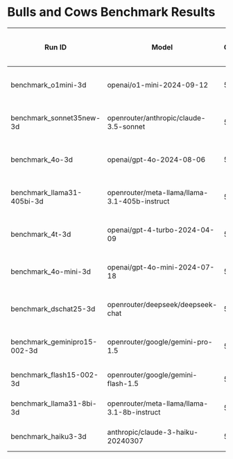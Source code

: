 # Bulls and Cows Benchmark Results

| Run ID | Model | Games | Success Rate | Avg Turns (success only) | Format Failures |
|--------|--------|-------|--------------|------------------------|----------------|
| benchmark_o1mini-3d | openai/o1-mini-2024-09-12 | 50 | 96.0% (86.5% - 98.9%) | 6.4 ± 2.0 | 8.7% |
| benchmark_sonnet35new-3d | openrouter/anthropic/claude-3.5-sonnet | 50 | 78.0% (64.8% - 87.2%) | 6.8 ± 2.3 | 0.0% |
| benchmark_4o-3d | openai/gpt-4o-2024-08-06 | 50 | 50.0% (36.6% - 63.4%) | 7.6 ± 2.4 | 0.2% |
| benchmark_llama31-405bi-3d | openrouter/meta-llama/llama-3.1-405b-instruct | 50 | 42.0% (29.4% - 55.8%) | 6.8 ± 2.0 | 4.1% |
| benchmark_4t-3d | openai/gpt-4-turbo-2024-04-09 | 50 | 42.0% (29.4% - 55.8%) | 8.5 ± 2.6 | 0.2% |
| benchmark_4o-mini-3d | openai/gpt-4o-mini-2024-07-18 | 50 | 34.0% (22.4% - 47.8%) | 8.6 ± 3.1 | 0.0% |
| benchmark_dschat25-3d | openrouter/deepseek/deepseek-chat | 50 | 34.0% (22.4% - 47.8%) | 6.4 ± 2.3 | 3.6% |
| benchmark_geminipro15-002-3d | openrouter/google/gemini-pro-1.5 | 50 | 26.0% (15.9% - 39.6%) | 7.5 ± 3.0 | 0.7% |
| benchmark_flash15-002-3d | openrouter/google/gemini-flash-1.5 | 50 | 14.0% (7.0% - 26.2%) | 7.1 ± 1.8 | 0.9% |
| benchmark_llama31-8bi-3d | openrouter/meta-llama/llama-3.1-8b-instruct | 50 | 8.0% (3.2% - 18.8%) | 5.8 ± 1.8 | 9.8% |
| benchmark_haiku3-3d | anthropic/claude-3-haiku-20240307 | 50 | 8.0% (3.2% - 18.8%) | 7.2 ± 3.3 | 2.8% |
